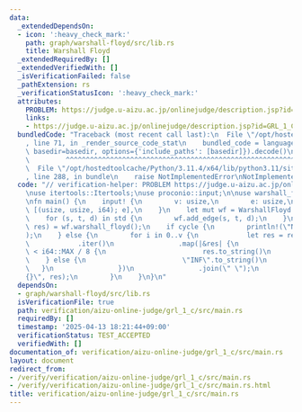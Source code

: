 ```yaml
---
data:
  _extendedDependsOn:
  - icon: ':heavy_check_mark:'
    path: graph/warshall-floyd/src/lib.rs
    title: Warshall Floyd
  _extendedRequiredBy: []
  _extendedVerifiedWith: []
  _isVerificationFailed: false
  _pathExtension: rs
  _verificationStatusIcon: ':heavy_check_mark:'
  attributes:
    PROBLEM: https://judge.u-aizu.ac.jp/onlinejudge/description.jsp?id=GRL_1_C
    links:
    - https://judge.u-aizu.ac.jp/onlinejudge/description.jsp?id=GRL_1_C
  bundledCode: "Traceback (most recent call last):\n  File \"/opt/hostedtoolcache/Python/3.11.4/x64/lib/python3.11/site-packages/onlinejudge_verify/documentation/build.py\"\
    , line 71, in _render_source_code_stat\n    bundled_code = language.bundle(stat.path,\
    \ basedir=basedir, options={'include_paths': [basedir]}).decode()\n          \
    \         ^^^^^^^^^^^^^^^^^^^^^^^^^^^^^^^^^^^^^^^^^^^^^^^^^^^^^^^^^^^^^^^^^^^^^^^^^^^^^^^^^\n\
    \  File \"/opt/hostedtoolcache/Python/3.11.4/x64/lib/python3.11/site-packages/onlinejudge_verify/languages/rust.py\"\
    , line 288, in bundle\n    raise NotImplementedError\nNotImplementedError\n"
  code: "// verification-helper: PROBLEM https://judge.u-aizu.ac.jp/onlinejudge/description.jsp?id=GRL_1_C\n\
    \nuse itertools::Itertools;\nuse proconio::input;\n\nuse warshall_floyd::WarshallFloyd;\n\
    \nfn main() {\n    input! {\n        v: usize,\n        e: usize,\n        std:\
    \ [(usize, usize, i64); e],\n    }\n    let mut wf = WarshallFloyd::new(v);\n\
    \    for (s, t, d) in std {\n        wf.add_edge(s, t, d);\n    }\n    let (cycle,\
    \ res) = wf.warshall_floyd();\n    if cycle {\n        println!(\"NEGATIVE CYCLE\"\
    );\n    } else {\n        for i in 0..v {\n            let res = res[i]\n    \
    \            .iter()\n                .map(|&res| {\n                    if res\
    \ < i64::MAX / 8 {\n                        res.to_string()\n                \
    \    } else {\n                        \"INF\".to_string()\n                 \
    \   }\n                })\n                .join(\" \");\n            println!(\"\
    {}\", res);\n        }\n    }\n}\n"
  dependsOn:
  - graph/warshall-floyd/src/lib.rs
  isVerificationFile: true
  path: verification/aizu-online-judge/grl_1_c/src/main.rs
  requiredBy: []
  timestamp: '2025-04-13 18:21:44+09:00'
  verificationStatus: TEST_ACCEPTED
  verifiedWith: []
documentation_of: verification/aizu-online-judge/grl_1_c/src/main.rs
layout: document
redirect_from:
- /verify/verification/aizu-online-judge/grl_1_c/src/main.rs
- /verify/verification/aizu-online-judge/grl_1_c/src/main.rs.html
title: verification/aizu-online-judge/grl_1_c/src/main.rs
---
```

